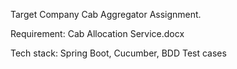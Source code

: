 Target Company Cab Aggregator Assignment.

Requirement: Cab Allocation Service.docx

Tech stack: Spring Boot, Cucumber, BDD Test cases


